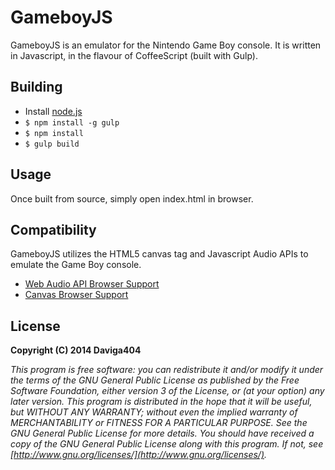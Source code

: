 GameboyJS
=========

GameboyJS is an emulator for the Nintendo Game Boy console. It is written in Javascript, in the flavour of CoffeeScript (built with Gulp).

## Building

- Install [node.js](http://nodejs.org)
- `$ npm install -g gulp`
- `$ npm install`
- `$ gulp build`

## Usage

Once built from source, simply open index.html in browser.

## Compatibility

GameboyJS utilizes the HTML5 canvas tag and Javascript Audio APIs to emulate the Game Boy console.

- [Web Audio API Browser Support](http://caniuse.com/#feat=audio-api)
- [Canvas Browser Support](http://caniuse.com/#feat=canvas)

## License

**Copyright (C) 2014 Daviga404**

*This program is free software: you can redistribute it and/or modify
it under the terms of the GNU General Public License as published by
the Free Software Foundation, either version 3 of the License, or
(at your option) any later version.
This program is distributed in the hope that it will be useful,
but WITHOUT ANY WARRANTY; without even the implied warranty of
MERCHANTABILITY or FITNESS FOR A PARTICULAR PURPOSE.  See the
GNU General Public License for more details.
You should have received a copy of the GNU General Public License
along with this program.  If not, see [http://www.gnu.org/licenses/](http://www.gnu.org/licenses/).*